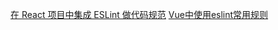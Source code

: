 [在 React 项目中集成 ESLint 做代码规范](https://www.jianshu.com/p/f97dc988c85e)
[Vue中使用eslint常用规则](https://zhuanlan.zhihu.com/p/388703150)